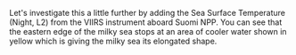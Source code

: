 Let's investigate this a little further by adding the Sea Surface Temperature (Night, L2) from the VIIRS instrument aboard Suomi NPP. You can see that the eastern edge of the milky sea stops at an area of cooler water shown in yellow which is giving the milky sea its elongated shape.